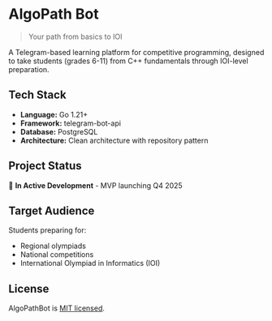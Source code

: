 # AlgoPath Bot

> Your path from basics to IOI

A Telegram-based learning platform for competitive programming, designed to take students (grades 6-11) from C++ fundamentals through IOI-level preparation.

## Tech Stack

- **Language:** Go 1.21+
- **Framework:** telegram-bot-api
- **Database:** PostgreSQL
- **Architecture:** Clean architecture with repository pattern

## Project Status

🚧 **In Active Development** - MVP launching Q4 2025

## Target Audience

Students preparing for:
- Regional olympiads
- National competitions
- International Olympiad in Informatics (IOI)

## License

AlgoPathBot is [MIT licensed](LICENSE).
